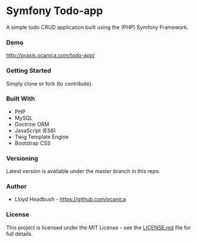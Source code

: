# Symfony Todo-app

A simple todo CRUD application built using the (PHP) Symfony Framework.

### Demo
http://praxis.ocanica.com/todo-app/

### Getting Started
Simply clone or fork (to contribute).

### Built With
 - PHP
 - MySQL
 - Doctrine ORM
 - JavaScript (ES6)
 - Twig Template Engine
 - Bootstrap CSS

### Versioning
Latest version is available under the master branch in this repo.

### Author
 - Lloyd Headbush - https://github.com/ocanica

### License
This project is licensed under the MIT License - see the [LICENSE.md](https://github.com/ocanica/symfony-todos-app/blob/master/LICENSE) file for full details.
